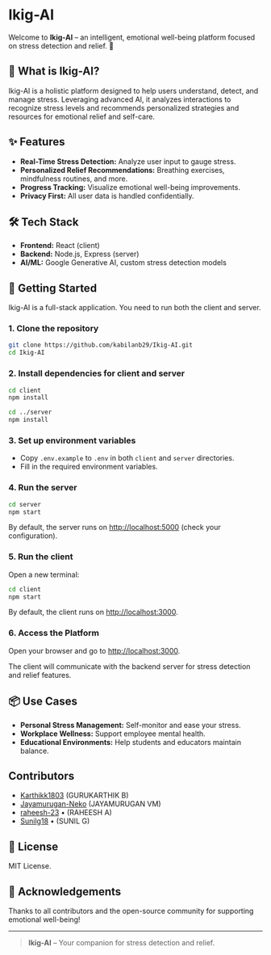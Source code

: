 # Ikig-AI

Welcome to **Ikig-AI** – an intelligent, emotional well-being platform focused on stress detection and relief. 🌱

## 🌟 What is Ikig-AI?

Ikig-AI is a holistic platform designed to help users understand, detect, and manage stress. Leveraging advanced AI, it analyzes interactions to recognize stress levels and recommends personalized strategies and resources for emotional relief and self-care.

## ✨ Features

- **Real-Time Stress Detection:** Analyze user input to gauge stress.
- **Personalized Relief Recommendations:** Breathing exercises, mindfulness routines, and more.
- **Progress Tracking:** Visualize emotional well-being improvements.
- **Privacy First:** All user data is handled confidentially.

## 🛠️ Tech Stack

- **Frontend:** React (client)
- **Backend:** Node.js, Express (server)
- **AI/ML:** Google Generative AI, custom stress detection models

## 🚀 Getting Started

Ikig-AI is a full-stack application. You need to run both the client and server.

### 1. Clone the repository

```bash
git clone https://github.com/kabilanb29/Ikig-AI.git
cd Ikig-AI
```

### 2. Install dependencies for client and server

```bash
cd client
npm install

cd ../server
npm install
```

### 3. Set up environment variables

- Copy `.env.example` to `.env` in both `client` and `server` directories.
- Fill in the required environment variables.

### 4. Run the **server**

```bash
cd server
npm start
```

By default, the server runs on [http://localhost:5000](http://localhost:5000) (check your configuration).

### 5. Run the **client**

Open a new terminal:

```bash
cd client
npm start
```

By default, the client runs on [http://localhost:3000](http://localhost:3000).

### 6. Access the Platform

Open your browser and go to [http://localhost:3000](http://localhost:3000).

The client will communicate with the backend server for stress detection and relief features.

## 📦 Use Cases

- **Personal Stress Management:** Self-monitor and ease your stress.
- **Workplace Wellness:** Support employee mental health.
- **Educational Environments:** Help students and educators maintain balance.
  
## Contributors

- [Karthikk1803](https://github.com/Karthikk1803) (GURUKARTHIK B)
- [Jayamurugan-Neko](https://github.com/Jayamurugan-Neko) (JAYAMURUGAN VM)
- [raheesh-23](https://github.com/raheesh-23) • (RAHEESH A)
- [Sunilg18](https://github.com/Sunilg18) • (SUNIL G)
  
## 📄 License

MIT License.

## 🙌 Acknowledgements

Thanks to all contributors and the open-source community for supporting emotional well-being!

---

> **Ikig-AI** – Your companion for stress detection and relief.
